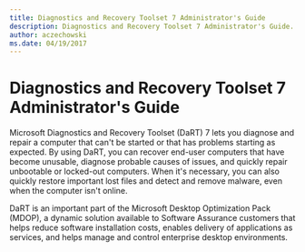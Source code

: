 ```yaml
---
title: Diagnostics and Recovery Toolset 7 Administrator's Guide
description: Diagnostics and Recovery Toolset 7 Administrator's Guide.
author: aczechowski
ms.date: 04/19/2017
---
```


# Diagnostics and Recovery Toolset 7 Administrator's Guide

Microsoft Diagnostics and Recovery Toolset (DaRT) 7 lets you diagnose and repair a computer that can't be started or that has problems starting as expected. By using DaRT, you can recover end-user computers that have become unusable, diagnose probable causes of issues, and quickly repair unbootable or locked-out computers. When it's necessary, you can also quickly restore important lost files and detect and remove malware, even when the computer isn't online.

DaRT is an important part of the Microsoft Desktop Optimization Pack (MDOP), a dynamic solution available to Software Assurance customers that helps reduce software installation costs, enables delivery of applications as services, and helps manage and control enterprise desktop environments.
